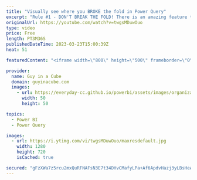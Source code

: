 ```yaml
---
title: "Visually see where you BROKE the fold in Power Query"
excerpt: "Rule #1 - DON'T BREAK THE FOLD! There is an amazing feature that lets you see where this fold was broken, and I'm guessing you didn't even know it was there!  Adam shows you where to go.  Query plan for Power Query (Preview) https://learn.microsoft.com/power-query/query-plan  📢 Become a member: https://guyinacu.be/membership"
originalUrl: https://youtube.com/watch?v=twgsMDuwOuo
type: video
price: Free
length: PT3M36S
publishedDateTime: 2023-03-23T15:00:39Z
heat: 51

featuredContent: "<iframe width=\"800\" height=\"500\" frameborder=\"0\" src=\"https://www.youtube.com/embed/twgsMDuwOuo\" allow=\"accelerometer; autoplay; encrypted-media; gyroscope; picture-in-picture\" allowfullscreen></iframe>"

provider:
  name: Guy in a Cube
  domain: guyinacube.com
  images:
    - url: https://everyday-cc.github.io/powerbi/assets/images/organizations/guyinacube.com-50x50.jpg
      width: 50
      height: 50

topics:
  - Power BI
  - Power Query

images:
  - url: https://i.ytimg.com/vi/twgsMDuwOuo/maxresdefault.jpg
    width: 1280
    height: 720
    isCached: true

secured: "gFzXWa7z5rcu2mxQuRFNAFsN3E7t34DHvCMafyLPa+Af6ApdvHazj3yLBsHeArwP28fNVsoJZKJMy2wOUY2Rf1tBv43LTKmfzlgf7j47IWfDMUgYLTAZu4CfEwyssIJzXDesCYOxwR9y4m/CX1on6QyD6a8OHeVDIR/5Rg/QlxDBUG3CaJgkvjDhmWZnppq61+vGLjpnUZroCS8CZ1paTPWEHrw0OLYNkkLcOnwXaTvBt6j3a/H2gcVZdjqZEk7bJwL7PhYZgujyrQK/quYQeNGZfpv2Nzzjt/x/sHvf3g+w8MvGgN7VwXFOEz07BbrZSk1yb5HuGzPwezg1PQpA18V3jNvp0CCj3xStzzogWXapkj4ETtIxXFtqiEAeYizuNZaf2HWb3Pyd+VQJItnKTPenaFLidvA0+9/GUEQ/BC0=;gSf3kAaEMhbUjv1BxEDyBg=="
---
```


